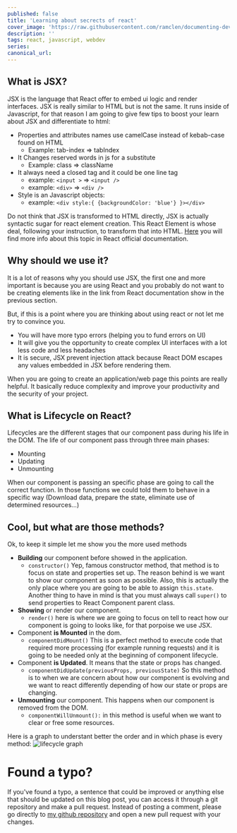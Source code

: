 ```yaml
---
published: false
title: 'Learning about secrects of react'
cover_image: 'https://raw.githubusercontent.com/ramclen/documenting-dev/master/blog-posts/Learning-about-secrets-of-react/assets/cover.jpg'
description: ''
tags: react, javascript, webdev
series:
canonical_url:
---
```


## What is JSX?

JSX is the language that React offer to embed ui logic and render interfaces. JSX is really similar to HTML but is not the same. It runs inside of Javascript, for that reason I am going to give few tips to boost your learn about JSX and differentiate to html:

- Properties and attributes names use camelCase instead of kebab-case found on HTML
  - Example: tab-index => tabIndex
- It Changes reserved words in js for a substitute
  - Example: class => className
- It always need a closed tag and it could be one line tag
  - example: `<input >` => `<input />`
  - example: `<div>` => `<div />`
- Style is an Javascript objects:
  - example: `<div style:{ {backgroundColor: 'blue'} }></div>`

Do not think that JSX is transformed to HTML directly, JSX is actually syntactic sugar for react element creation. This React Element is whose deal, following your instruction, to transform that into HTML. [Here](https://reactjs.org/docs/jsx-in-depth.html) you will find more info about this topic in React official documentation.

## Why should we use it?

It is a lot of reasons why you should use JSX, the first one and more important is because you are using React and you probably do not want to be creating elements like in the link from React documentation show in the previous section.

But, if this is a point where you are thinking about using react or not let me try to convince you.

- You will have more typo errors (helping you to fund errors on UI)
- It will give you the opportunity to create complex UI interfaces with a lot less code and less headaches
- It is secure, JSX prevent injection attack because React DOM escapes any values embedded in JSX before rendering them.

When you are going to create an application/web page this points are really helpful. It basically reduce complexity and improve your productivity and the security of your project.

## What is Lifecycle on React?

Lifecycles are the different stages that our component pass during his life in the DOM. The life of our component pass through three main phases: 

- Mounting
- Updating
- Unmounting

When our component is passing an specific phase are going to call the correct function. In those functions we could told them to behave in a specific way (Download data, prepare the state, eliminate use of determined resources...)

## Cool, but what are those methods? 

Ok, to keep it simple let me show you the more used methods

 - **Building** our component before showed in the application. 
   - `constructor()` Yep, famous constructor method, that method is to focus on state and properties set up. The reason behind is we want to show our component as soon as possible. Also, this is actually the only place where you are going to be able to assign ``this.state``. Another thing to have in mind is that you must always call `super()` to send properties to React Component parent class.
 - **Showing**  or render our component.
   - `render()` here is where we are going to focus on tell to react how our component is going to looks like, for that porpoise we use JSX. 
 - Component **is Mounted** in the dom.
   - `componentDidMount()` This is a perfect method to execute code that required more processing (for example running requests) and it is going to be needed only at the beginning of component lifecycle.
 - Component **is Updated**. It means that the state or props has changed.
   - `componentDidUpdate(previousProps, previousState)` So this method is to when we are concern about how our component is evolving and we want to react differently depending of how our state or props are changing. 
 - **Unmounting** our component. This happens when our component is removed from the DOM. 
   - `componentWillUnmount():` in this method is useful when we want to clear or free some resources.

Here is a graph to understant better the order and in which phase is every method: 
![lifecycle graph](https://raw.githubusercontent.com/ramclen/documenting-dev/master/blog-posts/Learning-about-secrets-of-react/assets/lifecycle.png)


# Found a typo?

If you've found a typo, a sentence that could be improved or anything else that should be updated on this blog post, you can access it through a git repository and make a pull request. Instead of posting a comment, please go directly to [my github repository](https://github.com/ramclen/documenting-dev) and open a new pull request with your changes.

